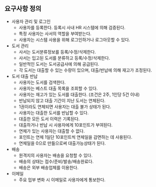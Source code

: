 ## 요구사항 정의

* 사용자 관리 및 로그인
  * 사용자를 등록한다. 등록시 사내 HR 시스템에 의해 검증된다.
  * 특정 사용자는 사서의 역할을 부여받는다.
  * 사용자는 시스템 사용을 위해 로그인하거나 로그아웃할 수 있다.
* 도서 관리
  * 사서는 도서분류정보를 등록/수정/삭제한다.
  * 사서는 입고된 도서를 분류하고 등록/수정/삭제한다.
  * 일반적인 도서는 도서공급사에 의해 공급된다.
  * 각 도서는 대출할 수 있는 수량이 있으며, 대출/반납에 의해 재고가 조정된다.
* 도서 대출 반납
  * 사용자는 도서를 검색한다.
  * 사용자는 베스트 대출 목록을 조회할 수 있다.
  * 사용자는 재고가 있는 도서를 대출한다. (조건은 2주, 1인당 5건 이내)
  * 반납되지 않고 대출 기간이 지난 도서는 연체된다.
  * 1권이라도 연체되면 사용자는 대출 불가 상태가 된다.
  * 사용자는 대출한 도서를 반납할 수 있다.
  * 대출한 모든 도서 이력은 기록된다.
  * 대출하거나 반납 시 사용자에게 10포인트가 부여된다.
  * 연체가 있는 사용자는 대출할 수 없다.
  * 포인트는 연체 1일단 10포인트씩 연체일을 감면하는 데 사용된다.
  * 연체일을 0으로 만듦으로써 대출가능상태가 된다.
* 배송
  * 원격지의 사용자는 배송을 요청할 수 있다.
  * 배송의 상태는 접수/준비/발송/배송완료다.
  * 배송은 외부 배송업체를 이용한다.
* 이메일
  * 주요 업부 변화 시 이메일로 사용자에게 통보한다.

